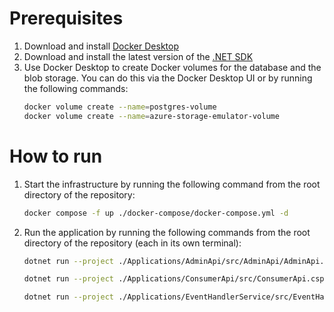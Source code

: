 # Prerequisites

1. Download and install [Docker Desktop](https://www.docker.com/products/docker-desktop)
2. Download and install the latest version of the [.NET SDK](https://dotnet.microsoft.com/en-us/download)
3. Use Docker Desktop to create Docker volumes for the database and the blob storage. You can do this via the Docker Desktop UI or by running the following commands:
    ```bash
    docker volume create --name=postgres-volume
    docker volume create --name=azure-storage-emulator-volume
    ```

# How to run

1. Start the infrastructure by running the following command from the root directory of the repository:
    ```bash
    docker compose -f up ./docker-compose/docker-compose.yml -d
    ```
2. Run the application by running the following commands from the root directory of the repository (each in its own terminal):

    ```bash
    dotnet run --project ./Applications/AdminApi/src/AdminApi/AdminApi.csproj

    dotnet run --project ./Applications/ConsumerApi/src/ConsumerApi.csproj

    dotnet run --project ./Applications/EventHandlerService/src/EventHandlerService/EventHandlerService.csproj
    ```
